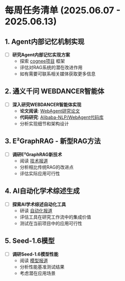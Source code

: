 # 每周任务清单 (2025.06.07 - 2025.06.13)

## 1. Agent内部记忆机制实现

- [ ] **研究Agent内部记忆实现方案**
  - 探索 [cognee项目](https://github.com/topoteretes/cognee?tab=readme-ov-file) 框架
  - 评估对RAG系统的潜在改进作用
  - 如有需要可联系相关媒体获取更多信息

## 2. 通义千问 WEBDANCER智能体

- [ ] **深入研究WEBDANCER智能体实现**
  - **论文阅读**: [WebAgent研究论文](https://arxiv.org/pdf/2505.22648)
  - **代码研究**: [Alibaba-NLP/WebAgent代码库](https://github.com/Alibaba-NLP/WebAgent)
  - 分析实现细节和架构设计

## 3. E²GraphRAG - 新型RAG方法

- [ ] **调研E²GraphRAG新技术**
  - 阅读 [技术报道](https://mp.weixin.qq.com/s/uUwlA_-3GS0nww5jPy-MBw)
  - 分析相比传统RAG的改进点
  - 评估实际应用可行性

## 4. AI自动化学术综述生成

- [ ] **探索AI学术综述自动化工具**
  - 研读 [自动化报道](https://mp.weixin.qq.com/s/GJtPAf0hI9rfksJy7AduLQ)
  - 评估工具在研究工作流中的集成价值
  - 测试在当前项目中的应用可行性

## 5. Seed-1.6模型

- [ ] **调研Seed-1.6模型性能**
  - 阅读 [模型报道](https://mp.weixin.qq.com/s/p92FEqZ0gpcBWjX9n9VGcg)
  - 分析性能基准测试结果
  - 考虑潜在应用场景
